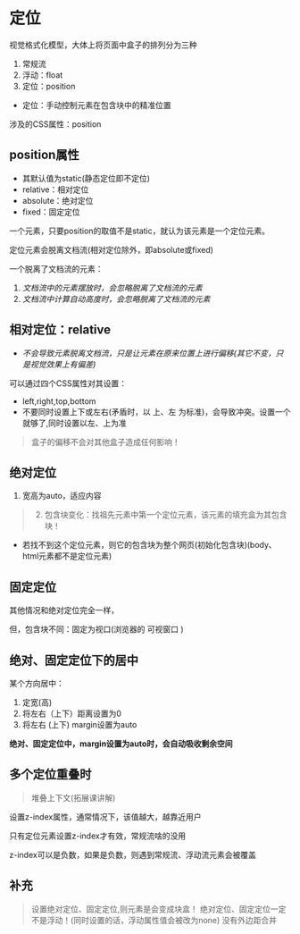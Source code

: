 # 定位

视觉格式化模型，大体上将页面中盒子的排列分为三种

1. 常规流
2. 浮动：float
3. 定位：position

- 定位：手动控制元素在包含块中的精准位置

涉及的CSS属性：position

## position属性

- 其默认值为static(静态定位即不定位)
- relative：相对定位
- absolute：绝对定位
- fixed：固定定位

一个元素，只要position的取值不是static，就认为该元素是一个定位元素。

定位元素会脱离文档流(相对定位除外，即absolute或fixed)

一个脱离了文档流的元素：

1. *文档流中的元素摆放时，会忽略脱离了文档流的元素*
2. *文档流中计算自动高度时，会忽略脱离了文档流的元素*

## 相对定位：relative

- *不会导致元素脱离文档流，只是让元素在原来位置上进行偏移(其它不变，只是视觉效果上有偏差)*

可以通过四个CSS属性对其设置：

- left,right,top,bottom
- 不要同时设置上下或左右(矛盾时，以 上、左 为标准)，会导致冲突。设置一个就够了,同时设置以左、上为准

> 盒子的偏移不会对其他盒子造成任何影响！

## 绝对定位

1. 宽高为auto，适应内容
> 2. 包含块变化：找祖先元素中第一个定位元素，该元素的填充盒为其包含块！
- 若找不到这个定位元素，则它的包含块为整个网页(初始化包含块)(body、html元素都不是定位元素)


## 固定定位

其他情况和绝对定位完全一样，

但，包含块不同：固定为视口(浏览器的 可视窗口 )


## 绝对、固定定位下的居中

某个方向居中：

1. 定宽(高)
2. 将左右（上下）距离设置为0
3. 将左右 (上下) margin设置为auto

**绝对、固定定位中，margin设置为auto时，会自动吸收剩余空间**


## 多个定位重叠时

> 堆叠上下文(拓展课讲解)

设置z-index属性，通常情况下，该值越大，越靠近用户

只有定位元素设置z-index才有效，常规流啥的没用

z-index可以是负数，如果是负数，则遇到常规流、浮动流元素会被覆盖

## 补充

> 设置绝对定位、固定定位,则元素是会变成块盒！
> 绝对定位、固定定位一定不是浮动！(同时设置的话，浮动属性值会被改为none)
> 没有外边距合并